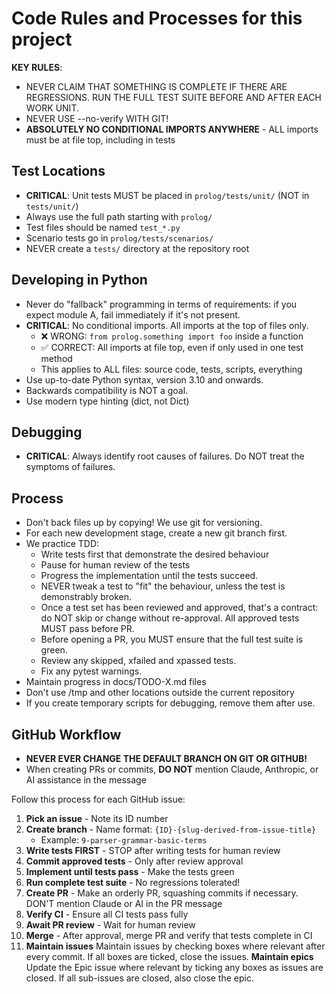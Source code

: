 # Code Rules and Processes for this project

**KEY RULES**:
- NEVER CLAIM THAT SOMETHING IS COMPLETE IF THERE ARE REGRESSIONS. RUN THE FULL TEST SUITE BEFORE AND AFTER EACH WORK UNIT.
- NEVER USE --no-verify WITH GIT!
- **ABSOLUTELY NO CONDITIONAL IMPORTS ANYWHERE** - ALL imports must be at file top, including in tests

## Test Locations
- **CRITICAL**: Unit tests MUST be placed in `prolog/tests/unit/` (NOT in `tests/unit/`)
- Always use the full path starting with `prolog/`
- Test files should be named `test_*.py`
- Scenario tests go in `prolog/tests/scenarios/`
- NEVER create a `tests/` directory at the repository root

## Developing in Python

- Never do "fallback" programming in terms of requirements: if you expect module A, fail immediately if it's not present.
- **CRITICAL**: No conditional imports. All imports at the top of files only.
  - ❌ WRONG: `from prolog.something import foo` inside a function
  - ✅ CORRECT: All imports at file top, even if only used in one test method
  - This applies to ALL files: source code, tests, scripts, everything
- Use up-to-date Python syntax, version 3.10 and onwards.
- Backwards compatibility is NOT a goal.
- Use modern type hinting (dict, not Dict)

## Debugging

- **CRITICAL**: Always identify root causes of failures. Do NOT treat the symptoms of failures.

## Process
- Don't back files up by copying! We use git for versioning.
- For each new development stage, create a new git branch first.
- We practice TDD: 
    - Write tests first that demonstrate the desired behaviour
    - Pause for human review of the tests
    - Progress the implementation until the tests succeed. 
    - NEVER tweak a test to "fit" the behaviour, unless the test is demonstrably broken.
    - Once a test set has been reviewed and approved, that's a contract: do NOT skip or change without re-approval. All approved tests MUST pass before PR.
    - Before opening a PR, you MUST ensure that the full test suite is green.
    - Review any skipped, xfailed and xpassed tests.
    - Fix any pytest warnings.
- Maintain progress in docs/TODO-X.md files
- Don't use /tmp and other locations outside the current repository
- If you create temporary scripts for debugging, remove them after use.

## GitHub Workflow

- **NEVER EVER CHANGE THE DEFAULT BRANCH ON GIT OR GITHUB!**
- When creating PRs or commits, **DO NOT** mention Claude, Anthropic, or AI assistance in the message

Follow this process for each GitHub issue:

1. **Pick an issue** - Note its ID number
2. **Create branch** - Name format: `{ID}-{slug-derived-from-issue-title}`
   - Example: `9-parser-grammar-basic-terms`
3. **Write tests FIRST** - STOP after writing tests for human review
4. **Commit approved tests** - Only after review approval
5. **Implement until tests pass** - Make the tests green
6. **Run complete test suite** - No regressions tolerated!
7. **Create PR** - Make an orderly PR, squashing commits if necessary. DON'T mention Claude or AI in the PR message
8. **Verify CI** - Ensure all CI tests pass fully
9. **Await PR review** - Wait for human review
10. **Merge** - After approval, merge PR and verify that tests complete in CI
11. **Maintain issues** Maintain issues by checking boxes where relevant after every commit. If all boxes are ticked, close the issues.
**Maintain epics** Update the Epic issue where relevant by ticking any boxes as issues are closed. If all sub-issues are closed, also close the epic.

